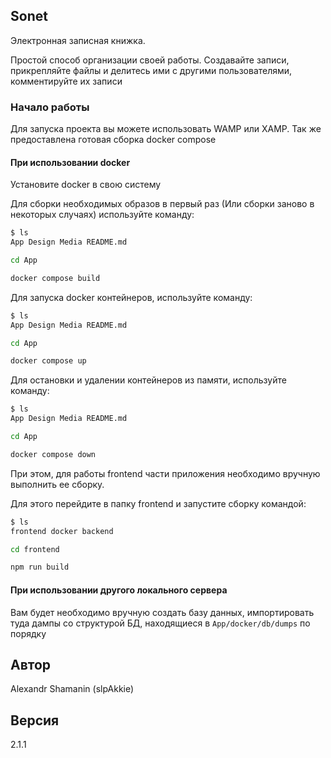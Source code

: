 ## Sonet

Электронная записная книжка.

Простой способ организации своей работы. Создавайте записи, прикрепляйте файлы и делитесь ими с другими пользователями, комментируйте их записи

### Начало работы

Для запуска проекта вы можете использовать WAMP или XAMP.
Так же предоставлена готовая сборка docker compose

#### При использовании docker

Установите docker в свою систему

Для сборки необходимых образов в первый раз (Или сборки заново в некоторых случаях) используйте команду:

```sh
$ ls
App Design Media README.md

cd App

docker compose build
```

Для запуска docker контейнеров, используйте команду:

```sh
$ ls
App Design Media README.md

cd App

docker compose up
```

Для остановки и удалении контейнеров из памяти, используйте команду:

```sh
$ ls
App Design Media README.md

cd App

docker compose down
```

При этом, для работы frontend части приложения необходимо вручную выполнить ее сборку.

Для этого перейдите в папку frontend и запустите сборку командой:

```sh
$ ls
frontend docker backend

cd frontend

npm run build
```

#### При использовании другого локального сервера

Вам будет необходимо вручную создать базу данных, импортировать туда дампы со структурой БД, находящиеся в `App/docker/db/dumps` по порядку

## Автор

Alexandr Shamanin (slpAkkie)

## Версия

2.1.1
